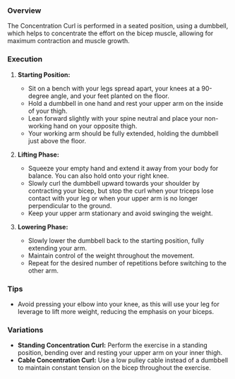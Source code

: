 ### Overview
The Concentration Curl is performed in a seated position, using a dumbbell, which helps to concentrate the effort on the bicep muscle, allowing for maximum contraction and muscle growth.

### Execution
1. **Starting Position:**
   - Sit on a bench with your legs spread apart, your knees at a 90-degree angle, and your feet planted on the floor.
   - Hold a dumbbell in one hand and rest your upper arm on the inside of your thigh.
   - Lean forward slightly with your spine neutral and place your non-working hand on your opposite thigh.
   - Your working arm should be fully extended, holding the dumbbell just above the floor.

2. **Lifting Phase:**
   - Squeeze your empty hand and extend it away from your body for balance. You can also hold onto your right knee.
   - Slowly curl the dumbbell upward towards your shoulder by contracting your bicep, but stop the curl when your triceps lose contact with your leg or when your upper arm is no longer perpendicular to the ground.
   - Keep your upper arm stationary and avoid swinging the weight.

3. **Lowering Phase:**
   - Slowly lower the dumbbell back to the starting position, fully extending your arm.
   - Maintain control of the weight throughout the movement.
   - Repeat for the desired number of repetitions before switching to the other arm.

### Tips
- Avoid pressing your elbow into your knee, as this will use your leg for leverage to lift more weight, reducing the emphasis on your biceps.

### Variations
- **Standing Concentration Curl:** Perform the exercise in a standing position, bending over and resting your upper arm on your inner thigh.
- **Cable Concentration Curl:** Use a low pulley cable instead of a dumbbell to maintain constant tension on the bicep throughout the exercise.
